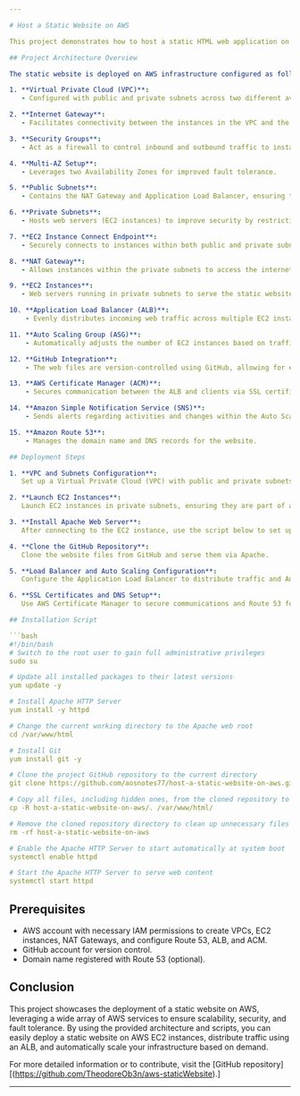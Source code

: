 ```yaml
---

# Host a Static Website on AWS

This project demonstrates how to host a static HTML web application on AWS, utilizing a range of AWS services and resources to achieve scalability, reliability, security, and fault tolerance. The website is hosted on EC2 instances and managed with an Auto Scaling Group, with traffic distributed using an Application Load Balancer. This project is designed to follow best practices for hosting a web application on AWS, including VPC setup, secure subnets, and traffic management.

## Project Architecture Overview

The static website is deployed on AWS infrastructure configured as follows:

1. **Virtual Private Cloud (VPC)**:  
   - Configured with public and private subnets across two different availability zones for high availability and fault tolerance.

2. **Internet Gateway**:  
   - Facilitates connectivity between the instances in the VPC and the internet.

3. **Security Groups**:  
   - Act as a firewall to control inbound and outbound traffic to instances.

4. **Multi-AZ Setup**:  
   - Leverages two Availability Zones for improved fault tolerance.

5. **Public Subnets**:  
   - Contains the NAT Gateway and Application Load Balancer, ensuring that resources within private subnets can connect to the internet securely.

6. **Private Subnets**:  
   - Hosts web servers (EC2 instances) to improve security by restricting direct public access.

7. **EC2 Instance Connect Endpoint**:  
   - Securely connects to instances within both public and private subnets.

8. **NAT Gateway**:  
   - Allows instances within the private subnets to access the internet for updates and external communication.

9. **EC2 Instances**:  
   - Web servers running in private subnets to serve the static website.

10. **Application Load Balancer (ALB)**:  
    - Evenly distributes incoming web traffic across multiple EC2 instances in different availability zones for better performance and availability.

11. **Auto Scaling Group (ASG)**:  
    - Automatically adjusts the number of EC2 instances based on traffic, ensuring high availability and elasticity.

12. **GitHub Integration**:  
    - The web files are version-controlled using GitHub, allowing for easy updates and collaboration.

13. **AWS Certificate Manager (ACM)**:  
    - Secures communication between the ALB and clients via SSL certificates.

14. **Amazon Simple Notification Service (SNS)**:  
    - Sends alerts regarding activities and changes within the Auto Scaling Group.

15. **Amazon Route 53**:  
    - Manages the domain name and DNS records for the website.

## Deployment Steps

1. **VPC and Subnets Configuration**:  
   Set up a Virtual Private Cloud (VPC) with public and private subnets across two availability zones, and configure security groups, NAT Gateway, and Internet Gateway.

2. **Launch EC2 Instances**:  
   Launch EC2 instances in private subnets, ensuring they are part of an Auto Scaling Group for automatic scaling based on traffic.

3. **Install Apache Web Server**:  
   After connecting to the EC2 instance, use the script below to set up Apache and deploy the web application.

4. **Clone the GitHub Repository**:  
   Clone the website files from GitHub and serve them via Apache.

5. **Load Balancer and Auto Scaling Configuration**:  
   Configure the Application Load Balancer to distribute traffic and Auto Scaling Group to manage the EC2 instances automatically.

6. **SSL Certificates and DNS Setup**:  
   Use AWS Certificate Manager to secure communications and Route 53 for domain name management.

## Installation Script

```bash
#!/bin/bash
# Switch to the root user to gain full administrative privileges
sudo su

# Update all installed packages to their latest versions
yum update -y

# Install Apache HTTP Server
yum install -y httpd

# Change the current working directory to the Apache web root
cd /var/www/html

# Install Git
yum install git -y

# Clone the project GitHub repository to the current directory
git clone https://github.com/aosnotes77/host-a-static-website-on-aws.git

# Copy all files, including hidden ones, from the cloned repository to the Apache web root
cp -R host-a-static-website-on-aws/. /var/www/html/

# Remove the cloned repository directory to clean up unnecessary files
rm -rf host-a-static-website-on-aws

# Enable the Apache HTTP Server to start automatically at system boot
systemctl enable httpd

# Start the Apache HTTP Server to serve web content
systemctl start httpd
```

## Prerequisites

- AWS account with necessary IAM permissions to create VPCs, EC2 instances, NAT Gateways, and configure Route 53, ALB, and ACM.
- GitHub account for version control.
- Domain name registered with Route 53 (optional).

## Conclusion

This project showcases the deployment of a static website on AWS, leveraging a wide array of AWS services to ensure scalability, security, and fault tolerance. By using the provided architecture and scripts, you can easily deploy a static website on AWS EC2 instances, distribute traffic using an ALB, and automatically scale your infrastructure based on demand.

For more detailed information or to contribute, visit the [GitHub repository][(https://github.com/TheodoreOb3n/aws-staticWebsite).]

---
```

